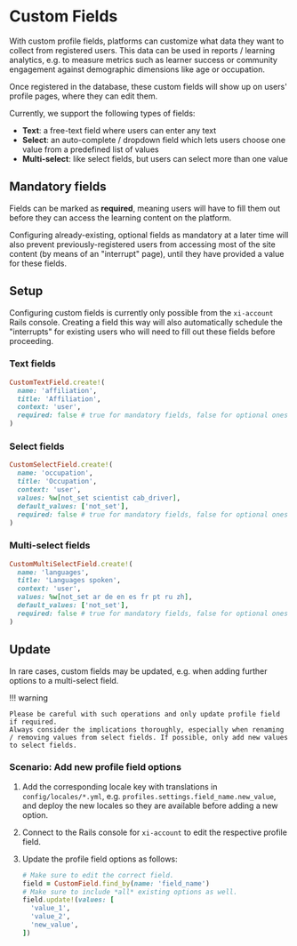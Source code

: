 # Custom Fields

With custom profile fields, platforms can customize what data they want to collect from registered users. This data can be used in reports / learning analytics, e.g. to measure metrics such as learner success or community engagement against demographic dimensions like age or occupation.

Once registered in the database, these custom fields will show up on users' profile pages, where they can edit them.

Currently, we support the following types of fields:

- **Text**: a free-text field where users can enter any text
- **Select**: an auto-complete / dropdown field which lets users choose one value from a predefined list of values
- **Multi-select**: like select fields, but users can select more than one value

## Mandatory fields

Fields can be marked as **required**, meaning users will have to fill them out before they can access the learning content on the platform.

Configuring already-existing, optional fields as mandatory at a later time will also prevent previously-registered users from accessing most of the site content (by means of an "interrupt" page), until they have provided a value for these fields.

## Setup

Configuring custom fields is currently only possible from the `xi-account` Rails console. Creating a field this way will also automatically schedule the "interrupts" for existing users who will need to fill out these fields before proceeding.

### Text fields

```ruby
CustomTextField.create!(
  name: 'affiliation',
  title: 'Affiliation',
  context: 'user',
  required: false # true for mandatory fields, false for optional ones
)
```

### Select fields

```ruby
CustomSelectField.create!(
  name: 'occupation',
  title: 'Occupation',
  context: 'user',
  values: %w[not_set scientist cab_driver],
  default_values: ['not_set'],
  required: false # true for mandatory fields, false for optional ones
)
```

### Multi-select fields

```ruby
CustomMultiSelectField.create!(
  name: 'languages',
  title: 'Languages spoken',
  context: 'user',
  values: %w[not_set ar de en es fr pt ru zh],
  default_values: ['not_set'],
  required: false # true for mandatory fields, false for optional ones
)
```

## Update

In rare cases, custom fields may be updated, e.g. when adding further options to a multi-select field.

!!! warning

    Please be careful with such operations and only update profile field if required.
    Always consider the implications thoroughly, especially when renaming / removing values from select fields. If possible, only add new values to select fields.

### Scenario: Add new profile field options

1. Add the corresponding locale key with translations in `config/locales/*.yml`, e.g. `profiles.settings.field_name.new_value`, and deploy the new locales so they are available before adding a new option.
2. Connect to the Rails console for `xi-account` to edit the respective profile field.
3. Update the profile field options as follows:

    ```ruby
    # Make sure to edit the correct field.
    field = CustomField.find_by(name: 'field_name')
    # Make sure to include *all* existing options as well.
    field.update!(values: [
      'value_1',
      'value_2',
      'new_value',
    ])
    ```
